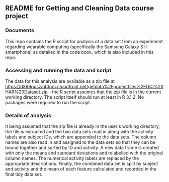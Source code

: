 ## README for Getting and Cleaning Data course project

### Documents
This repo contains the R script for analysis of a data set from an experiment regarding wearable computing
(specifically the Samsung Galaxy S II smartphone) as detailed in the code book, which is also included in
this repo.

### Accessing and running the data and script
The data for this analysis are available as a zip file at
https://d396qusza40orc.cloudfront.net/getdata%2Fprojectfiles%2FUCI%20HAR%20Dataset.zip - the R script
assumes that the zip file is in the current working directory. The script itself should run at least
in R 3.1.2. No packages were required to run the script.

### Details of analysis
It being assumed that the zip file is already in the user's working directory, the file is extracted and
the two data sets read in along with the activity labels and subject IDs, which are appended to the data
sets. The column names are also read in and assigned to the data sets so that they can be bound together
and sorted by ID and activity. A new data frame is created with only the means and standard deviations
and relabelled with the original column names. The numerical activity labels are replaced by the appropriate
descriptions. Finally, the combined data set is split by subject and activity and the mean of each feature
calculated and recorded in the final tidy data set.